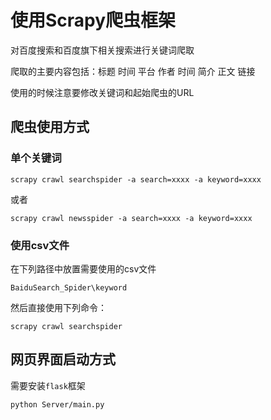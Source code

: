 # 使用Scrapy爬虫框架
对百度搜索和百度旗下相关搜索进行关键词爬取

爬取的主要内容包括：标题 时间 平台 作者 时间 简介 正文 链接

使用的时候注意要修改关键词和起始爬虫的URL

## 爬虫使用方式

### 单个关键词

```shell   
scrapy crawl searchspider -a search=xxxx -a keyword=xxxx
```

或者

```shell
scrapy crawl newsspider -a search=xxxx -a keyword=xxxx
```

### 使用csv文件

在下列路径中放置需要使用的csv文件

`BaiduSearch_Spider\keyword`

然后直接使用下列命令：

```
scrapy crawl searchspider
```



## 网页界面启动方式

需要安装`flask`框架

```shell
python Server/main.py
```